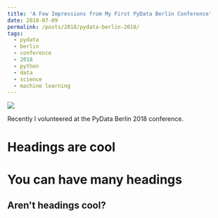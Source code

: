 ```yaml
---
title: 'A Few Impressions from My First PyData Berlin Conference'
date: 2018-07-09
permalink: /posts/2018/pydata-berlin-2018/
tags:
  - pydata
  - berlin
  - conference
  - 2018
  - python
  - data
  - science
  - machine learning
---
```


<img align="center" src="https://github.com/tgel0/tgel0.github.io/blob/master/images/pydata-header.jpg?raw=true">

Recently I volunteered at the PyData Berlin 2018 conference.

Headings are cool
==

You can have many headings
======

Aren't headings cool?
--
